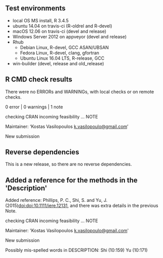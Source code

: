 ## Test environments

* local OS MS install, R 3.4.5
* ubuntu 14.04 on travis-ci (R-oldrel and R-devel)
* macOS 12.06 on travis-ci (devel and release)
* Windows Server 2012 on appveyor (devel and release)
* Rhub
  * Debian Linux, R-devel, GCC ASAN/UBSAN
  * Fedora Linux, R-devel, clang, gfortran
  * Ubuntu Linux 16.04 LTS, R-release, GCC
* win-builder (devel, release and old_release)

## R CMD check results 

There were no ERRORs and WARNINGs, with local checks or on remote checks.

0 error | 0 warnings  | 1 note 

checking CRAN incoming feasibility ... NOTE
  
Maintainer: ‘Kostas Vasilopoulos <k.vasilopoulo@gmail.com>’

New submission

## Reverse dependencies

This is a new release, so there are no reverse dependencies.

## Added a reference for the methods in the 'Description' 

Added reference: Phillips, P. C., Shi, S. and Yu, J. (2015)<doi:doi:10.1111/iere.12131>,
and there was extra details in the previous Note.

checking CRAN incoming feasibility ... NOTE

  Maintainer: 'Kostas Vasilopoulos <k.vasilopoulo@gmail.com>'

New submission

Possibly mis-spelled words in DESCRIPTION:
  Shi (10:159)
  Yu (10:171)
